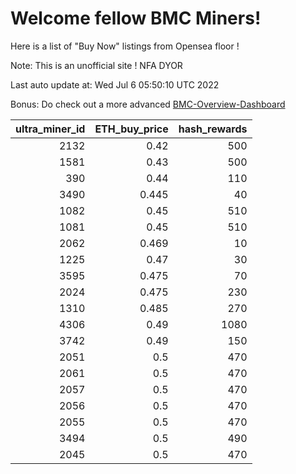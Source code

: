 # Welcome fellow BMC Miners!
Here is a list of "Buy Now" listings from Opensea floor !

Note: This is an unofficial site ! NFA DYOR

Last auto update at: Wed Jul  6 05:50:10 UTC 2022

Bonus: Do check out a more advanced [BMC-Overview-Dashboard](https://dune.com/defifunk/BMC-Overview-Dashboard)


|   ultra_miner_id |   ETH_buy_price |   hash_rewards |
|-----------------:|----------------:|---------------:|
|             2132 |           0.42  |            500 |
|             1581 |           0.43  |            500 |
|              390 |           0.44  |            110 |
|             3490 |           0.445 |             40 |
|             1082 |           0.45  |            510 |
|             1081 |           0.45  |            510 |
|             2062 |           0.469 |             10 |
|             1225 |           0.47  |             30 |
|             3595 |           0.475 |             70 |
|             2024 |           0.475 |            230 |
|             1310 |           0.485 |            270 |
|             4306 |           0.49  |           1080 |
|             3742 |           0.49  |            150 |
|             2051 |           0.5   |            470 |
|             2061 |           0.5   |            470 |
|             2057 |           0.5   |            470 |
|             2056 |           0.5   |            470 |
|             2055 |           0.5   |            470 |
|             3494 |           0.5   |            490 |
|             2045 |           0.5   |            470 |